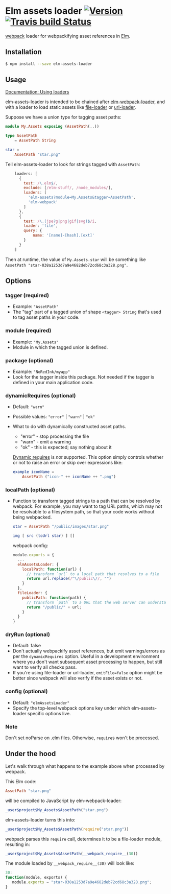 # Elm assets loader [![Version](https://img.shields.io/npm/v/elm-assets-loader.svg)](https://www.npmjs.com/package/elm-webpack-loader) [![Travis build Status](https://travis-ci.org/NoRedInk/elm-assets-loader.svg?branch=master)](http://travis-ci.org/NoRedInk/elm-assets-loader)

[webpack](http://webpack.github.io/docs/) loader for webpackifying asset references
in [Elm](http://elm-lang.org/).

## Installation

```sh
$ npm install --save elm-assets-loader
```


## Usage

[Documentation: Using loaders](http://webpack.github.io/docs/using-loaders.html)

elm-assets-loader is intended to be chained after [elm-webpack-loader](https://github.com/rtfeldman/elm-webpack-loader),
and with a loader to load static assets like [file-loader](https://github.com/webpack/file-loader)
or [url-loader](https://github.com/webpack/url-loader).

Suppose we have a union type for tagging asset paths:

```elm
module My.Assets exposing (AssetPath(..))

type AssetPath
    = AssetPath String

star =
    AssetPath "star.png"
```

Tell elm-assets-loader to look for strings tagged with `AssetPath`:

```js
    loaders: [
      {
        test: /\.elm$/,
        exclude: [/elm-stuff/, /node_modules/],
        loaders: [
          'elm-assets?module=My.Assets&tagger=AssetPath',
          'elm-webpack'
        ]
      },
      {
        test: /\.(jpe?g|png|gif|svg)$/i,
        loader: 'file',
        query: {
            name: '[name]-[hash].[ext]'
        }
      }
    ]
```

Then at runtime, the value of `My.Assets.star` will be something like
`AssetPath "star-038a1253d7a9e4682deb72cd68c3a328.png"`.


## Options


### tagger (required)

- Example: `"AssetPath"`
- The "tag" part of a tagged union of shape `<tagger> String` that's used to tag asset paths in your code.

### module (required)

- Example: `"My.Assets"`
- Module in which the tagged union is defined.

### package (optional)

- Example: `"NoRedInk/myapp"`
- Look for the tagger inside this package. Not needed if the tagger is defined in
  your main application code.

### dynamicRequires (optional)

- Default: `"warn"`
- Possible values: `"error"` | `"warn"` | `"ok"`
- What to do with dynamically constructed asset paths.
  - "error" - stop processing the file
  - "warn" - emit a warning
  - "ok" - this is expected; say nothing about it

  [Dynamic requires][dynamic-requires] is *not* supported. This option simply
  controls whether or not to raise an error or skip over expressions like:

  ```elm
  example iconName =
      AssetPath ("icon-" ++ iconName ++ ".png")
  ```

  [dynamic-requires]: https://webpack.github.io/docs/context.html#dynamic-requires

### localPath (optional)

- Function to transform tagged strings to a path that can be resolved by webpack.
  For example, you may want to tag URL paths, which may not be resolvable to a
  filesystem path, so that your code works without being webpacked.

  ```elm
  star = AssetPath "/public/images/star.png"

  img [ src (toUrl star) ] []
  ```

  webpack config:

  ```js
  module.exports = {
    ...
    elmAssetsLoader: {
      localPath: function(url) {
        // transform `url` to a local path that resolves to a file
        return url.replace(/^\/public\//, "")
      }
    },
    fileLoader: {
      publicPath: function(path) {
        // transform `path` to a URL that the web server can understand and serve
        return "/public/" + url;
      }
    }
  }
  ```

### dryRun (optional)

- Default: false
- Don't actually webpackify asset references, but emit warnings/errors as per
  the `dynamicRequires` option. Useful in a development environment where you
  don't want subsequent asset processing to happen, but still want to verify
  all checks pass.
- If you're using file-loader or url-loader, `emitFile=false` option might be
  better since webpack will also verify if the asset exists or not.


### config (optional)

- Default: `"elmAssetsLoader"`
- Specify the top-level webpack options key under which elm-assets-loader specific options live.

### Note

Don't set noParse on .elm files. Otherwise, `require`s won't be processed.

## Under the hood

Let's walk through what happens to the example above when processed by webpack.

This Elm code:

```elm
AssetPath "star.png"
```

will be compiled to JavaScript by elm-webpack-loader:

```js
_user$project$My_Assets$AssetPath("star.png")
```

elm-assets-loader turns this into:

```js
_user$project$My_Assets$AssetPath(require("star.png"))
```

webpack parses this `require` call, determines it to be a file-loader module, resulting in:

```js
_user$project$My_Assets$AssetPath(__webpack_require__(30))
```

The module loaded by `__webpack_require__(30)` will look like:

```js
30:
function(module, exports) {
   module.exports = "star-038a1253d7a9e4682deb72cd68c3a328.png";
}
```
